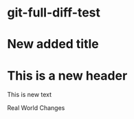 # git-full-diff-test

# New added title



# This is a new header

This is new text

Real
World
Changes
